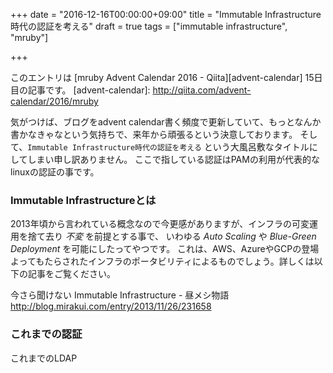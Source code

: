 +++
date = "2016-12-16T00:00:00+09:00"
title = "Immutable Infrastructure時代の認証を考える"
draft = true
tags = ["immutable infrastructure", "mruby"]

+++

このエントリは [mruby Advent Calendar 2016 - Qiita][advent-calendar] 15日目の記事です。
[advent-calendar]: http://qiita.com/advent-calendar/2016/mruby

気がつけば、ブログをadvent calendar書く頻度で更新していて、もっとなんか書かなきゃなという気持ちで、来年から頑張るという決意しております。
そして、`Immutable Infrastructure時代の認証を考える` という大風呂敷なタイトルにしてしまい申し訳ありません。
ここで指している認証はPAMの利用が代表的なlinuxの認証の事です。

### Immutable Infrastructureとは

2013年頃から言われている概念なので今更感がありますが、インフラの可変運用を捨て去り *不変* を前提とする事で、
いわゆる *Auto Scaling* や *Blue-Green Deployment* を可能にしたってやつです。
これは、AWS、AzureやGCPの登場よってもたらされたインフラのポータビリティによるものでしょう。詳しくは以下の記事をご覧ください。

今さら聞けない Immutable Infrastructure - 昼メシ物語
http://blog.mirakui.com/entry/2013/11/26/231658

### これまでの認証

これまでのLDAP


